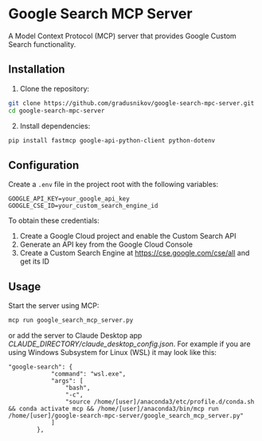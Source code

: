 # Google Search MCP Server

A Model Context Protocol (MCP) server that provides Google Custom Search functionality.

## Installation

1. Clone the repository:
```bash
git clone https://github.com/gradusnikov/google-search-mpc-server.git
cd google-search-mpc-server
```

2. Install dependencies:
```bash
pip install fastmcp google-api-python-client python-dotenv
```

## Configuration

Create a `.env` file in the project root with the following variables:

```
GOOGLE_API_KEY=your_google_api_key
GOOGLE_CSE_ID=your_custom_search_engine_id
```

To obtain these credentials:
1. Create a Google Cloud project and enable the Custom Search API
2. Generate an API key from the Google Cloud Console
3. Create a Custom Search Engine at https://cse.google.com/cse/all and get its ID

## Usage

Start the server using MCP:

```bash
mcp run google_search_mcp_server.py
```

or add the server to Claude Desktop app *CLAUDE_DIRECTORY/claude_desktop_config.json*. For example if you are using Windows Subsystem for Linux (WSL) it may look like this:

```
"google-search": {
            "command": "wsl.exe",
            "args": [
                "bash",
                "-c",
                "source /home/[user]/anaconda3/etc/profile.d/conda.sh && conda activate mcp && /home/[user]/anaconda3/bin/mcp run /home/[user]/google-search-mpc-server/google_search_mcp_server.py"
            ]
        },
```

